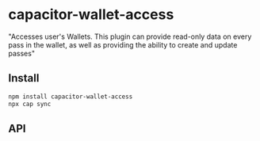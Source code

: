 # capacitor-wallet-access

"Accesses user's Wallets. This plugin can provide read-only data on every pass in the wallet, as well as providing the ability to create and update passes"

## Install

```bash
npm install capacitor-wallet-access
npx cap sync
```

## API

<docgen-index></docgen-index>

<docgen-api>
<!-- run docgen to generate docs from the source -->
<!-- More info: https://github.com/ionic-team/capacitor-docgen -->
</docgen-api>
